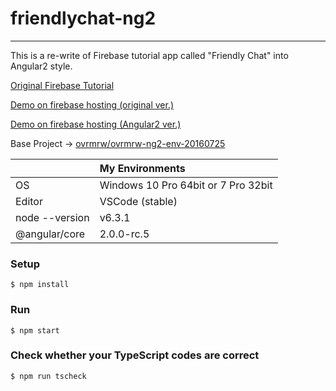 # friendlychat-ng2

---

This is a re-write of Firebase tutorial app called "Friendly Chat" into Angular2 style.

[Original Firebase Tutorial](https://codelabs.developers.google.com/codelabs/firebase-web)

[Demo on firebase hosting (original ver.)](https://friendlychat-d014b.firebaseapp.com)

[Demo on firebase hosting (Angular2 ver.)](https://friendlychat-ng2.firebaseapp.com)

Base Project -> [ovrmrw/ovrmrw-ng2-env-20160725](https://github.com/ovrmrw/ovrmrw-ng2-env-20160725)

||My Environments|
|:--|:--|
|OS|Windows 10 Pro 64bit or 7 Pro 32bit|
|Editor|VSCode (stable)|
|node --version|v6.3.1|
|@angular/core|2.0.0-rc.5|

### Setup
```
$ npm install
```

### Run
```
$ npm start
```

### Check whether your TypeScript codes are correct
```
$ npm run tscheck
```
